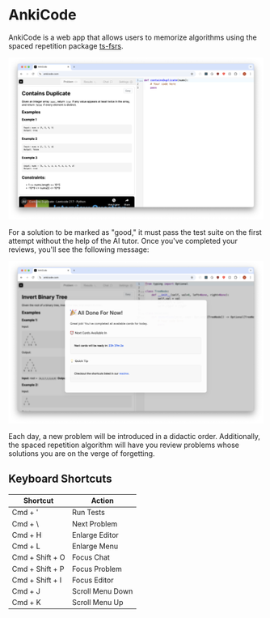 # AnkiCode  
AnkiCode is a web app that allows users to memorize algorithms using the spaced repetition package [ts-fsrs](https://github.com/open-spaced-repetition/ts-fsrs).  

![AnkiCode's UI](screenshot_1.png)  

For a solution to be marked as "good," it must pass the test suite on the first attempt without the help of the AI tutor. Once you've completed your reviews, you'll see the following message:  

![AnkiCode's Done Message](screenshot_2.png)  

Each day, a new problem will be introduced in a didactic order. Additionally, the spaced repetition algorithm will have you review problems whose solutions you are on the verge of forgetting.  

## Keyboard Shortcuts  

| Shortcut         | Action            |  
|-----------------|------------------|  
| Cmd + '        | Run Tests        |  
| Cmd + \\       | Next Problem     |  
| Cmd + H        | Enlarge Editor   |  
| Cmd + L        | Enlarge Menu     |  
| Cmd + Shift + O | Focus Chat      |  
| Cmd + Shift + P | Focus Problem   |  
| Cmd + Shift + I | Focus Editor    |  
| Cmd + J        | Scroll Menu Down |  
| Cmd + K        | Scroll Menu Up   |  
